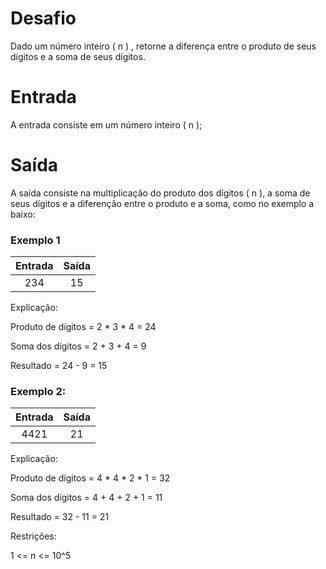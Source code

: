 # Desafio

Dado um número inteiro ( n ) , retorne a diferença entre o produto de seus dígitos e a soma de seus dígitos.

# Entrada

A entrada consiste em um número inteiro ( n );

# Saída

A saída consiste na multiplicação do produto dos dígitos ( n ), a soma de seus dígitos e a diferenção entre o produto e a soma, como no exemplo a baixo: 

### Exemplo 1

|Entrada |Saída|
|:------:|:---:|
|234     |15   |

Explicação: 

Produto de dígitos = 2 * 3 * 4 = 24

Soma dos dígitos = 2 + 3 + 4 = 9

Resultado = 24 - 9 = 15

### Exemplo 2:

|Entrada |Saída|
|:------:|:---:|
|4421    |21   |

Explicação: 

Produto de dígitos = 4 * 4 * 2 * 1 = 32

Soma dos dígitos = 4 + 4 + 2 + 1 = 11

Resultado = 32 - 11 = 21

Restrições:

1 <= n <= 10^5